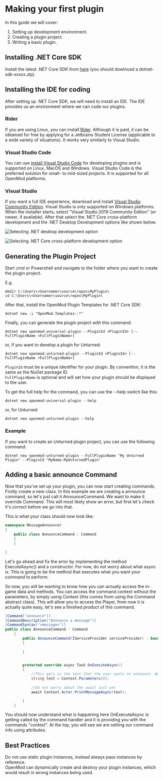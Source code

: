 # Making your first plugin

In this guide we will cover:

1. Setting up development environment.
2. Creating a plugin project.
3. Writing a basic plugin.

## Installing .NET Core SDK
Install the latest .NET Core SDK from [here](https://dotnet.microsoft.com/download/dotnet-core/3.1) (you should dowlnoad a dotnet-sdk-xxxxx.zip).

## Installing the IDE for coding
After setting up .NET Core SDK, we will need to install an IDE. The IDE provides us an environment where we can code our plugins.

### Rider
If you are using Linux, you can install [Rider](https://www.jetbrains.com/rider/). Although it is paid, it can be obtained for free by applying for a Jetbrains Student License (applicable to a wide variety of situations). It works very similarly to Visual Studio.

### Visual Studio Code
You can use [install Visual Studio Code](https://code.visualstudio.com/) for developing plugins and is supported on Linux, MacOS and Windows. Visual Studio Code is the preferred solution for small- to mid-sized projects. It is supported for all OpenMod platforms.

### Visual Studio
If you want a full IDE experience, download and install [Visual Studio Community Edition](https://visualstudio.microsoft.com/vs/community/). Visual Studio is only supported on Windows platforms. When the installer starts, select "Visual Studio 2019 Community Edition" (or newer, if available). After that select the .NET Core cross-platform development and the .NET Desktop Development options like shown below. 

![Selecting .NET desktop development option](https://docs.microsoft.com/en-us/visualstudio/install/media/vs2017-modify-workloads.png?view=vs-2017g)

![Selecting .NET Core cross-platform development option](https://static.packt-cdn.com/products/9781787281905/graphics/image_05_002.png)

## Generating the Plugin Project
Start cmd or Powershell and navigate to the folder where you want to create the plugin project.

E.g.
```
mkdir C:\Users\<Username>\source\repos\MyPlugin\
cd C:\Users\<Username>\source\repos\MyPlugin\
``` 

After that, install the OpenMod Plugin Templates for .NET Core SDK:
```
dotnet new -i "OpenMod.Templates::*"
```

Finally, you can generate the plugin project with this command:  
```
dotnet new openmod-universal-plugin --PluginId <PluginId> [--FullPluginName <FullPluginName>]
```

or, if you want to develop a plugin for Unturned:  
```
dotnet new openmod-unturned-plugin --PluginId <PluginId> [--FullPluginName <FullPluginName>]
```

`PluginId` must be a unique identifier for your plugin. By convention, it is the same as the NuGet package ID.  
`FullPluginName` is optional and will set how your plugin should be displayed to the user.

To get the full help for the command, you can use the --help switch like this:  
```
dotnet new openmod-universal-plugin --help
``` 

or, for Unturned:  
```
dotnet new openmod-unturned-plugin --help
``` 

### Example
If you want to create an Unturned plugin project, you can use the following command:
```
dotnet new openmod-unturned-plugin --FullPluginName "My Unturned Plugin" --PluginId "MyName.MyUnturnedPlugin"
```

## Adding a basic announce Command
Now that you've set up your plugin, you can now start creating commands. Firstly create a new class. In this example we are creating a announce command, so let's just call it AnnounceCommand. We want to make it override Command. This will most likely show an error, but first let's check it's correct before we go into that.

This is what your class should now look like:

```c#
namespace MessageAnnouncer
{
    public class AnnounceCommand : Command
    {
    }

}

```

Let's go ahead and fix the error by implementing the method ExecuteAsync() and a constructor. For now, do not worry about what async is. This is going to be the method that executes what you want your command to perform.

So now, you will be wanting to know how you can actually access the in-game data and methods. You can access the command context without the parameters, by simply using Context (this comes from using the Command abstract class).
This will allow you to access the Player, from now it is actually quite easy, let's see a finished product of this command.

```c#
[Command("announce")]
[CommandDescription("Announce a message")]
[CommandSyntax("<message>")]
public class AnnounceCommand : Command
    {
        public AnnounceCommand(IServiceProvider serviceProvider) : base(serviceProvider)
        {
            
        }


        protected override async Task OnExecuteAsync()
        {
            //This gets us the text that the user wants to announce. We are accessing an array of parameters, which are separated by spaces when the command is called in game
            string text = Context.Parameters[0];
            
            //Do not worry about the await just yet
            await Context.Actor.PrintMessageAsync(text);

        }
    }
```

You should now understand what is happening here OnExecuteAsync is getting called by the command handler and it is providing you with the commands "context". At the top, you will see we are setting our command info using attributes.



## Best Practices
Do not use static plugin instances, instead always pass instances by reference.  
OpenMod can dynamically create and destroy your plugin instances, which would result in wrong instances being used.
